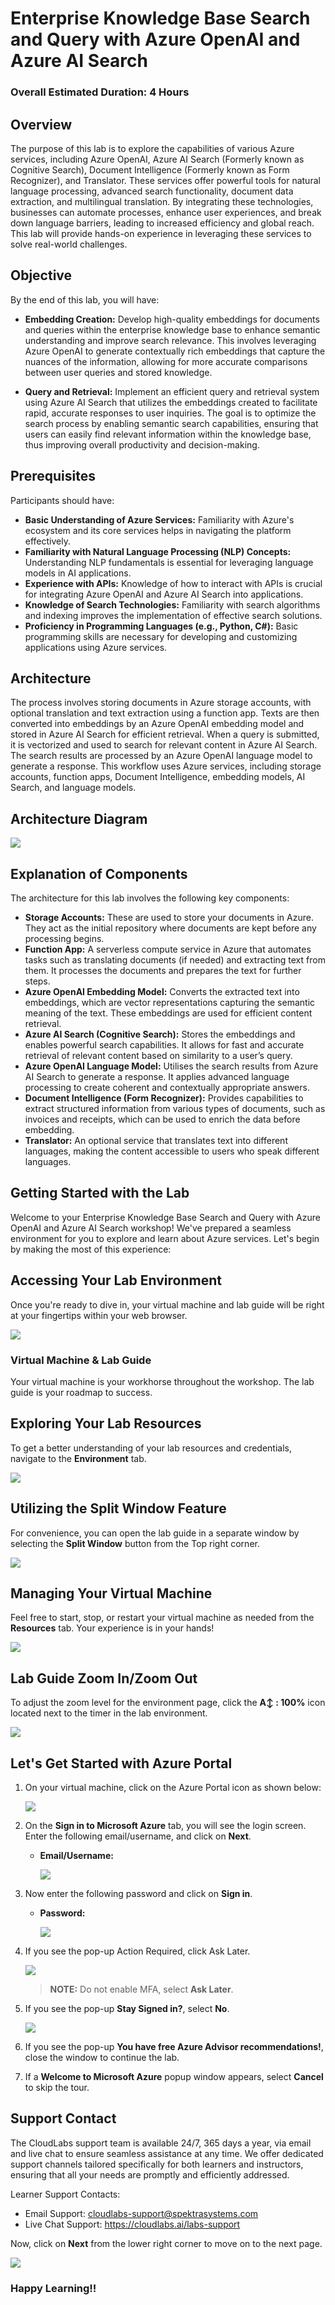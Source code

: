 # Enterprise Knowledge Base Search and Query with Azure OpenAI and Azure AI Search

### Overall Estimated Duration: 4 Hours

## Overview 

The purpose of this lab is to explore the capabilities of various Azure services, including Azure OpenAI, Azure AI Search (Formerly known as Cognitive Search), Document Intelligence (Formerly known as Form Recognizer), and Translator. These services offer powerful tools for natural language processing, advanced search functionality, document data extraction, and multilingual translation. By integrating these technologies, businesses can automate processes, enhance user experiences, and break down language barriers, leading to increased efficiency and global reach. This lab will provide hands-on experience in leveraging these services to solve real-world challenges.

## Objective

By the end of this lab, you will have:

- **Embedding Creation:** Develop high-quality embeddings for documents and queries within the enterprise knowledge base to enhance semantic understanding and improve search relevance. This involves leveraging Azure OpenAI to generate contextually rich embeddings that capture the nuances of the information, allowing for more accurate comparisons between user queries and stored knowledge.

- **Query and Retrieval:** Implement an efficient query and retrieval system using Azure AI Search that utilizes the embeddings created to facilitate rapid, accurate responses to user inquiries. The goal is to optimize the search process by enabling semantic search capabilities, ensuring that users can easily find relevant information within the knowledge base, thus improving overall productivity and decision-making.

## Prerequisites

Participants should have:

- **Basic Understanding of Azure Services:** Familiarity with Azure's ecosystem and its core services helps in navigating the platform effectively.
- **Familiarity with Natural Language Processing (NLP) Concepts:** Understanding NLP fundamentals is essential for leveraging language models in AI applications.
- **Experience with APIs:** Knowledge of how to interact with APIs is crucial for integrating Azure OpenAI and Azure AI Search into applications.
- **Knowledge of Search Technologies:** Familiarity with search algorithms and indexing improves the implementation of effective search solutions.
- **Proficiency in Programming Languages (e.g., Python, C#):** Basic programming skills are necessary for developing and customizing applications using Azure services.

## Architecture

The process involves storing documents in Azure storage accounts, with optional translation and text extraction using a function app. Texts are then converted into embeddings by an Azure OpenAI embedding model and stored in Azure AI Search for efficient retrieval. When a query is submitted, it is vectorized and used to search for relevant content in Azure AI Search. The search results are processed by an Azure OpenAI language model to generate a response. This workflow uses Azure services, including storage accounts, function apps, Document Intelligence, embedding models, AI Search, and language models.

## Architecture Diagram

![](./media/30.png)

## Explanation of Components

The architecture for this lab involves the following key components:

- **Storage Accounts:** These are used to store your documents in Azure. They act as the initial repository where documents are kept before any processing begins.
- **Function App:** A serverless compute service in Azure that automates tasks such as translating documents (if needed) and extracting text from them. It processes the documents and prepares the text for further steps.
- **Azure OpenAI Embedding Model:** Converts the extracted text into embeddings, which are vector representations capturing the semantic meaning of the text. These embeddings are used for efficient content retrieval.
- **Azure AI Search (Cognitive Search):** Stores the embeddings and enables powerful search capabilities. It allows for fast and accurate retrieval of relevant content based on similarity to a user’s query.
- **Azure OpenAI Language Model:** Utilises the search results from Azure AI Search to generate a response. It applies advanced language processing to create coherent and contextually appropriate answers.
- **Document Intelligence (Form Recognizer):** Provides capabilities to extract structured information from various types of documents, such as invoices and receipts, which can be used to enrich the data before embedding.
- **Translator:** An optional service that translates text into different languages, making the content accessible to users who speak different languages.

## Getting Started with the Lab
 
Welcome to your Enterprise Knowledge Base Search and Query with Azure OpenAI and Azure AI Search workshop! We've prepared a seamless environment for you to explore and learn about Azure services. Let's begin by making the most of this experience:

## Accessing Your Lab Environment
 
Once you're ready to dive in, your virtual machine and lab guide will be right at your fingertips within your web browser.
 
![](./media/1upd1.png)

### Virtual Machine & Lab Guide
 
Your virtual machine is your workhorse throughout the workshop. The lab guide is your roadmap to success.
 
## Exploring Your Lab Resources
 
To get a better understanding of your lab resources and credentials, navigate to the **Environment** tab.
 
![](./media/2upd.png)
 
## Utilizing the Split Window Feature
 
For convenience, you can open the lab guide in a separate window by selecting the **Split Window** button from the Top right corner.
 
![](./media/3upd.png)
 
## Managing Your Virtual Machine
 
Feel free to start, stop, or restart your virtual machine as needed from the **Resources** tab. Your experience is in your hands!
 
![](./media/4upd.png)

## Lab Guide Zoom In/Zoom Out

To adjust the zoom level for the environment page, click the **A↕ : 100%** icon located next to the timer in the lab environment.

   ![](media/lab-01.png)

## Let's Get Started with Azure Portal
 
1. On your virtual machine, click on the Azure Portal icon as shown below:
 
   ![](./media/7.png)

2. On the **Sign in to Microsoft Azure** tab, you will see the login screen. Enter the following email/username, and click on **Next**.
 
   - **Email/Username:** <inject key="AzureAdUserEmail"></inject>
 
     ![](./media/8.png)
 
3. Now enter the following password and click on **Sign in**.
 
   - **Password:** <inject key="AzureAdUserPassword"></inject>
 
     ![](./media/9.png)
 
1. If you see the pop-up Action Required, click Ask Later.

   ![](media/asklater.png)

   >**NOTE:** Do not enable MFA, select **Ask Later**.
     
1. If you see the pop-up **Stay Signed in?**, select **No**.

   ![](media/Sign-in-no.png)

1. If you see the pop-up **You have free Azure Advisor recommendations!**, close the window to continue the lab.

1. If a **Welcome to Microsoft Azure** popup window appears, select **Cancel** to skip the tour.
   
## Support Contact
 
The CloudLabs support team is available 24/7, 365 days a year, via email and live chat to ensure seamless assistance at any time. We offer dedicated support channels tailored specifically for both learners and instructors, ensuring that all your needs are promptly and efficiently addressed.

Learner Support Contacts:
- Email Support: cloudlabs-support@spektrasystems.com
- Live Chat Support: https://cloudlabs.ai/labs-support

Now, click on **Next** from the lower right corner to move on to the next page.
 
   ![](./media/lab-02.png)

### Happy Learning!!
